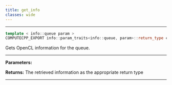 ```yaml
---
title: get_info
classes: wide
---
```



---

```cpp
template < info::queue param >
COMPUTECPP_EXPORT info::param_traits<info::queue, param>::return_type cl::sycl::queue::get_info() const
```


Gets OpenCL information for the queue. 


---
**Parameters:**

**Returns:** The retrieved information as the appropriate return type 

---
